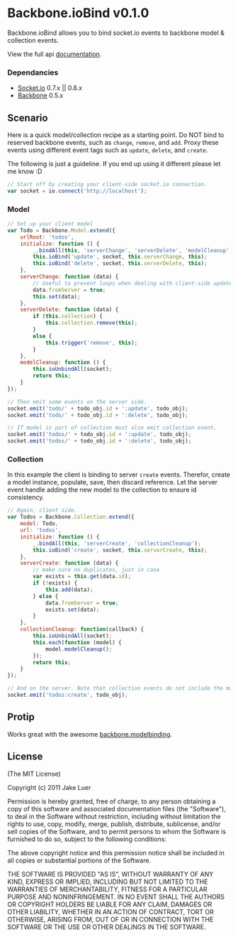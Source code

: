 # Backbone.ioBind v0.1.0

Backbone.ioBind allows you to bind socket.io events to backbone model & collection events. 

View the full api [documentation](http://logicalparadox.github.com/backbone.iobind/).

### Dependancies

* [Socket.io](http://socket.io/) 0.7.x || 0.8.x
* [Backbone](http://documentcloud.github.com/backbone/) 0.5.x

## Scenario

Here is a quick model/collection recipe as a starting point. Do NOT bind to reserved backbone 
events, such as `change`, `remove`, and `add`. Proxy these events using different event tags 
such as `update`, `delete`, and `create`.

The following is just a guideline. If you end up using it different please let me know :D

``` js
// Start off by creating your client-side socket.io connection.
var socket = io.connect('http://localhost');
```

### Model

``` js
// Set up your client model
var Todo = Backbone.Model.extend({
	urlRoot: 'todos',
	initialize: function () {
		_.bindAll(this, 'serverChange', 'serverDelete', 'modelCleanup');
		this.ioBind('update', socket, this.serverChange, this);
		this.ioBind('delete', socket, this.serverDelete, this);
	},
	serverChange: function (data) {
		// Useful to prevent loops when dealing with client-side updates (ie: forms).
		data.fromServer = true;
		this.set(data);
	},
	serverDelete: function (data) {
		if (this.collection) {
			this.collection.remove(this);
		}
		else {
			this.trigger('remove', this);
		}
	},
	modelCleanup: function () {
		this.ioUnbindAll(socket);
		return this;
	}
});

// Then emit some events on the server side.
socket.emit('todo/' + todo_obj.id + ':update', todo_obj);
socket.emit('todo/' + todo_obj.id + ':delete', todo_obj);

// If model is part of collection must also emit collection event.
socket.emit('todos/' + todo_obj.id + ':update', todo_obj);
socket.emit('todos/' + todo_obj.id + ':delete', todo_obj);
```

### Collection

In this example the client is binding to server `create` events. Therefor, create a model instance, populate, save, then discard 
reference. Let the server event handle adding the new model to the collection to ensure id consistency.

``` js
// Again, client side.
var Todos = Backbone.Collection.extend({
	model: Todo,
	url: 'todos',
	initialize: function () {
		_.bindAll(this, 'serverCreate', 'collectionCleanup');
		this.ioBind('create', socket, this.serverCreate, this);
	},
	serverCreate: function (data) {
		// make sure no duplicates, just in case
		var exists = this.get(data.id);
		if (!exists) {
			this.add(data);
		} else {
			data.fromServer = true;
			exists.set(data);
		}
	},
	collectionCleanup: function(callback) {
		this.ioUnbindAll(socket);
		this.each(function (model) {
			model.modelCleanup();
		});
		return this;
	}
});

// And on the server. Note that collection events do not include the model id in the event path.
socket.emit('todos:create', todo_obj);
```

## Protip

Works great with the awesome [backbone.modelbinding](https://github.com/derickbailey/backbone.modelbinding).

## License

(The MIT License)

Copyright (c) 2011 Jake Luer

Permission is hereby granted, free of charge, to any person obtaining a copy
of this software and associated documentation files (the "Software"), to deal
in the Software without restriction, including without limitation the rights
to use, copy, modify, merge, publish, distribute, sublicense, and/or sell
copies of the Software, and to permit persons to whom the Software is
furnished to do so, subject to the following conditions:

The above copyright notice and this permission notice shall be included in
all copies or substantial portions of the Software.

THE SOFTWARE IS PROVIDED "AS IS", WITHOUT WARRANTY OF ANY KIND, EXPRESS OR
IMPLIED, INCLUDING BUT NOT LIMITED TO THE WARRANTIES OF MERCHANTABILITY,
FITNESS FOR A PARTICULAR PURPOSE AND NONINFRINGEMENT. IN NO EVENT SHALL THE
AUTHORS OR COPYRIGHT HOLDERS BE LIABLE FOR ANY CLAIM, DAMAGES OR OTHER
LIABILITY, WHETHER IN AN ACTION OF CONTRACT, TORT OR OTHERWISE, ARISING FROM,
OUT OF OR IN CONNECTION WITH THE SOFTWARE OR THE USE OR OTHER DEALINGS IN
THE SOFTWARE.
